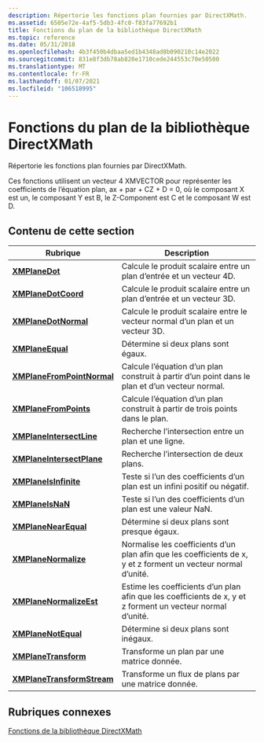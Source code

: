```yaml
---
description: Répertorie les fonctions plan fournies par DirectXMath.
ms.assetid: 6505e72e-4af5-5db3-4fc0-f83fa77692b1
title: Fonctions du plan de la bibliothèque DirectXMath
ms.topic: reference
ms.date: 05/31/2018
ms.openlocfilehash: 4b3f450b4dbaa5ed1b4348ad8b090210c14e2022
ms.sourcegitcommit: 831e8f3db78ab820e1710cede244553c70e50500
ms.translationtype: MT
ms.contentlocale: fr-FR
ms.lasthandoff: 01/07/2021
ms.locfileid: "106518995"
---
```

# <a name="directxmath-library-plane-functions"></a>Fonctions du plan de la bibliothèque DirectXMath

Répertorie les fonctions plan fournies par DirectXMath.

Ces fonctions utilisent un vecteur 4 XMVECTOR pour représenter les coefficients de l’équation plan, ax + par + CZ + D = 0, où le composant X est un, le composant Y est B, le Z-Component est C et le composant W est D.

## <a name="in-this-section"></a>Contenu de cette section



| Rubrique                                                               | Description                                                                                                      |
|---------------------------------------------------------------------|------------------------------------------------------------------------------------------------------------------|
| [**XMPlaneDot**](/windows/win32/api/directxmath/nf-directxmath-xmplanedot)<br/>                         | Calcule le produit scalaire entre un plan d’entrée et un vecteur 4D.<br/>                                    |
| [**XMPlaneDotCoord**](/windows/win32/api/directxmath/nf-directxmath-xmplanedotcoord)<br/>               | Calcule le produit scalaire entre un plan d’entrée et un vecteur 3D.<br/>                                    |
| [**XMPlaneDotNormal**](/windows/win32/api/directxmath/nf-directxmath-xmplanedotnormal)<br/>             | Calcule le produit scalaire entre le vecteur normal d’un plan et un vecteur 3D.<br/>                      |
| [**XMPlaneEqual**](/windows/win32/api/directxmath/nf-directxmath-xmplaneequal)<br/>                     | Détermine si deux plans sont égaux.<br/>                                                                   |
| [**XMPlaneFromPointNormal**](/windows/win32/api/directxmath/nf-directxmath-xmplanefrompointnormal)<br/> | Calcule l’équation d’un plan construit à partir d’un point dans le plan et d’un vecteur normal.<br/>           |
| [**XMPlaneFromPoints**](/windows/win32/api/directxmath/nf-directxmath-xmplanefrompoints)<br/>           | Calcule l’équation d’un plan construit à partir de trois points dans le plan.<br/>                          |
| [**XMPlaneIntersectLine**](/windows/win32/api/directxmath/nf-directxmath-xmplaneintersectline)<br/>     | Recherche l’intersection entre un plan et une ligne.<br/>                                                    |
| [**XMPlaneIntersectPlane**](/windows/win32/api/directxmath/nf-directxmath-xmplaneintersectplane)<br/>   | Recherche l’intersection de deux plans.<br/>                                                                 |
| [**XMPlaneIsInfinite**](/windows/win32/api/directxmath/nf-directxmath-xmplaneisinfinite)<br/>           | Teste si l’un des coefficients d’un plan est un infini positif ou négatif.<br/>                    |
| [**XMPlaneIsNaN**](/windows/win32/api/directxmath/nf-directxmath-xmplaneisnan)<br/>                     | Teste si l’un des coefficients d’un plan est une valeur NaN.<br/>                                            |
| [**XMPlaneNearEqual**](/windows/win32/api/directxmath/nf-directxmath-xmplanenearequal)<br/>             | Détermine si deux plans sont presque égaux.<br/>                                                       |
| [**XMPlaneNormalize**](/windows/win32/api/directxmath/nf-directxmath-xmplanenormalize)<br/>             | Normalise les coefficients d’un plan afin que les coefficients de x, y et z forment un vecteur normal d’unité.<br/> |
| [**XMPlaneNormalizeEst**](/windows/win32/api/directxmath/nf-directxmath-xmplanenormalizeest)<br/>       | Estime les coefficients d’un plan afin que les coefficients de x, y et z forment un vecteur normal d’unité.<br/>  |
| [**XMPlaneNotEqual**](/windows/win32/api/directxmath/nf-directxmath-xmplanenotequal)<br/>               | Détermine si deux plans sont inégaux.<br/>                                                                 |
| [**XMPlaneTransform**](/windows/win32/api/directxmath/nf-directxmath-xmplanetransform)<br/>             | Transforme un plan par une matrice donnée.<br/>                                                                 |
| [**XMPlaneTransformStream**](/windows/win32/api/directxmath/nf-directxmath-xmplanetransformstream)<br/> | Transforme un flux de plans par une matrice donnée.<br/>                                                      |



 

## <a name="related-topics"></a>Rubriques connexes

<dl> <dt>

[Fonctions de la bibliothèque DirectXMath](ovw-xnamath-reference-functions.md)
</dt> </dl>

 

 
